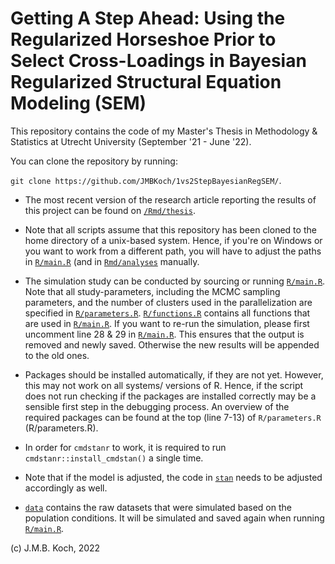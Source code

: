 # Getting A Step Ahead: Using the Regularized Horseshoe Prior to Select Cross-Loadings in Bayesian Regularized Structural Equation Modeling (SEM)


This repository contains the code of my Master's Thesis in Methodology & Statistics at Utrecht University (September '21 - June '22). 

You can clone the repository by running:

`git clone https://github.com/JMBKoch/1vs2StepBayesianRegSEM/`.

- The most recent version of the research article reporting the results of this project can be found on [`/Rmd/thesis`](/Rmd/thesis).

- Note that all scripts assume that this repository has been cloned to the home directory of a unix-based system. Hence, if you're on Windows or you want to work from a different path, you will have to adjust the paths in [`R/main.R`](/R/main.R) (and in [`Rmd/analyses`](Rmd/analyses) manually. 

- The simulation study can be conducted by sourcing or running [`R/main.R`](/R/main.R). Note that all study-parameters, including the MCMC sampling parameters, and the number of clusters used in the parallelization are specified in [`R/parameters.R`](R/parameters.R).  [`R/functions.R`](R/functions.R) contains all functions that are used in [`R/main.R`](/R/main.R). If you want to re-run the simulation, please first uncomment line 28 & 29 in [`R/main.R`](/R/main.R). This ensures that the output is removed and newly saved. Otherwise the new results will be appended to the old ones. 

- Packages should be installed automatically, if they are not yet. However, this may not work on all systems/ versions of R. Hence, if the script does not run checking if the packages are installed correctly may be a sensible first step in the debugging process. An overview of the required packages can be found at the top (line 7-13) of `R/parameters.R` (R/parameters.R). 

- In order for `cmdstanr` to work, it is required to run `cmdstanr::install_cmdstan()` a single time. 

- Note that if the model is adjusted, the code in [`stan`](stan) needs to be adjusted accordingly as well. 

- [`data`](data) contains the raw datasets that were simulated based on the population conditions. It will be simulated and saved again when running [`R/main.R`](R/main.R).


(c) J.M.B. Koch, 2022
